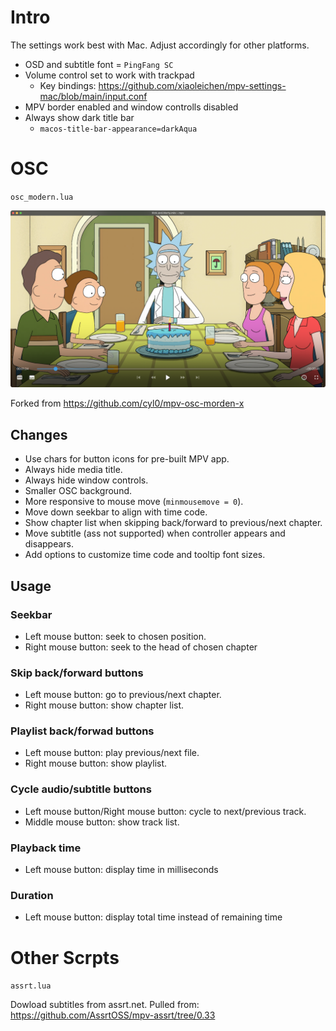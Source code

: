 # Intro

The settings work best with Mac. Adjust accordingly for other platforms.

* OSD and subtitle font = `PingFang SC`
* Volume control set to work with trackpad
  * Key bindings: https://github.com/xiaoleichen/mpv-settings-mac/blob/main/input.conf
* MPV border enabled and window controlls disabled
* Always show dark title bar
  * `macos-title-bar-appearance=darkAqua`

# OSC 

`osc_modern.lua` 

![img](https://raw.githubusercontent.com/xiaoleichen/mpv-settings-mac/main/preview.png)

Forked from https://github.com/cyl0/mpv-osc-morden-x

## Changes

* Use chars for button icons for pre-built MPV app.
* Always hide media title.
* Always hide window controls.
* Smaller OSC background.
* More responsive to mouse move (`minmousemove = 0`).
* Move down seekbar to align with time code.
* Show chapter list when skipping back/forward to previous/next chapter.
* Move subtitle (ass not supported) when controller appears and disappears.
* Add options to customize time code and tooltip font sizes.

## Usage

### Seekbar
* Left mouse button: seek to chosen position.
* Right mouse button: seek to the head of chosen chapter
### Skip back/forward buttons
* Left mouse button: go to previous/next chapter.
* Right mouse button: show chapter list.
### Playlist back/forwad buttons
* Left mouse button: play previous/next file.
* Right mouse button: show playlist.
### Cycle audio/subtitle buttons
* Left mouse button/Right mouse button: cycle to next/previous track.
* Middle mouse button: show track list.
### Playback time
* Left mouse button: display time in milliseconds
### Duration
* Left mouse button: display total time instead of remaining time

# Other Scrpts

`assrt.lua`

Dowload subtitles from assrt.net. Pulled from: https://github.com/AssrtOSS/mpv-assrt/tree/0.33
